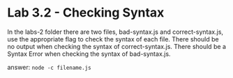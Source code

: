 # Lab 3.2 - Checking Syntax

In the labs-2 folder there are two files, bad-syntax.js and correct-syntax.js, use the appropriate flag to check the syntax of each file.
There should be no output when checking the syntax of correct-syntax.js. There should be a Syntax Error when checking the syntax of bad-syntax.js.

 answer: `node -c filename.js`